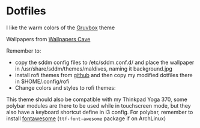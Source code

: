 # Dotfiles
I like the warm colors of the [Gruvbox](!https://github.com/morhetz/gruvbox) theme


Wallpapers from [Wallpapers Cave](!https://wallpapercave.com/gruvbox-wallpapers)


Remember to:
- copy the sddm config files to /etc/sddm.conf.d/ and place the wallpaper in /usr/share/sddm/themes/maldives, naming it background.jpg
- install rofi themes from [github](!https://github.com/adi1090x/rofi) and then copy my modified dotfiles there in $HOME/.config/rofi
- Change colors and styles to rofi themes:



This theme should also be compatible with my Thinkpad Yoga 370, some polybar modules are there to be used while in touchscreen mode, but they also have a keyboard shortcut define in i3 config. For polybar, remember to install [fontawesome](!https://fontawesome.com) (`ttf-font-awesome` package if on ArchLinux)
